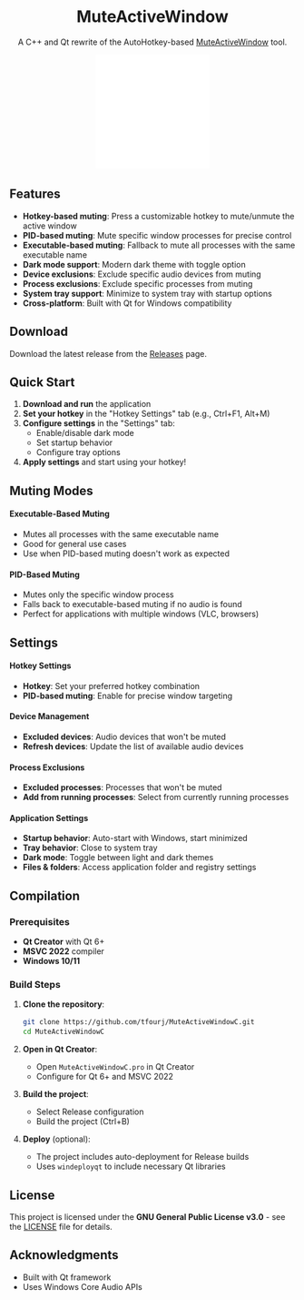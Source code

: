 <div align="center">

# MuteActiveWindow

A C++ and Qt rewrite of the AutoHotkey-based [MuteActiveWindow](https://github.com/tfourj/MuteActiveWindow) tool.

<img src="src/assets/maw.png" width="200">

</div>

## Features

- **Hotkey-based muting**: Press a customizable hotkey to mute/unmute the active window
- **PID-based muting**: Mute specific window processes for precise control
- **Executable-based muting**: Fallback to mute all processes with the same executable name
- **Dark mode support**: Modern dark theme with toggle option
- **Device exclusions**: Exclude specific audio devices from muting
- **Process exclusions**: Exclude specific processes from muting
- **System tray support**: Minimize to system tray with startup options
- **Cross-platform**: Built with Qt for Windows compatibility

## Download

Download the latest release from the [Releases](https://github.com/tfourj/MuteActiveWindowC/releases) page.

## Quick Start

1. **Download and run** the application
2. **Set your hotkey** in the "Hotkey Settings" tab (e.g., Ctrl+F1, Alt+M)
3. **Configure settings** in the "Settings" tab:
   - Enable/disable dark mode
   - Set startup behavior
   - Configure tray options
4. **Apply settings** and start using your hotkey!

## Muting Modes

#### Executable-Based Muting
- Mutes all processes with the same executable name
- Good for general use cases
- Use when PID-based muting doesn't work as expected

#### PID-Based Muting
- Mutes only the specific window process
- Falls back to executable-based muting if no audio is found
- Perfect for applications with multiple windows (VLC, browsers)

## Settings

#### Hotkey Settings
- **Hotkey**: Set your preferred hotkey combination
- **PID-based muting**: Enable for precise window targeting

#### Device Management
- **Excluded devices**: Audio devices that won't be muted
- **Refresh devices**: Update the list of available audio devices

#### Process Exclusions
- **Excluded processes**: Processes that won't be muted
- **Add from running processes**: Select from currently running processes

#### Application Settings
- **Startup behavior**: Auto-start with Windows, start minimized
- **Tray behavior**: Close to system tray
- **Dark mode**: Toggle between light and dark themes
- **Files & folders**: Access application folder and registry settings

## Compilation

### Prerequisites

- **Qt Creator** with Qt 6+ 
- **MSVC 2022** compiler
- **Windows 10/11**

### Build Steps

1. **Clone the repository**:
   ```bash
   git clone https://github.com/tfourj/MuteActiveWindowC.git
   cd MuteActiveWindowC
   ```

2. **Open in Qt Creator**:
   - Open `MuteActiveWindowC.pro` in Qt Creator
   - Configure for Qt 6+ and MSVC 2022

3. **Build the project**:
   - Select Release configuration
   - Build the project (Ctrl+B)

4. **Deploy** (optional):
   - The project includes auto-deployment for Release builds
   - Uses `windeployqt` to include necessary Qt libraries

## License

This project is licensed under the **GNU General Public License v3.0** - see the [LICENSE](LICENSE) file for details.

## Acknowledgments

- Built with Qt framework
- Uses Windows Core Audio APIs 
